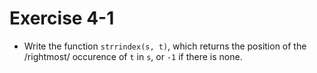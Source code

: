 # Exercise 4-1

* Write the function `strrindex(s, t)`, which returns the position of
the /rightmost/ occurence of `t` in `s`, or `-1` if there is none.
